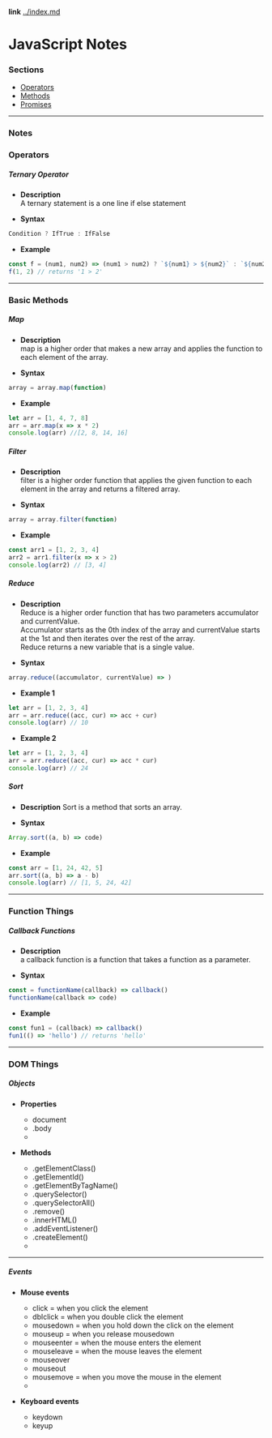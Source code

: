 
**link** [../index.md](https://github.com/malachi557/dotfiles3/blob/master/notes/index.md)
# JavaScript Notes



### Sections
* [Operators](#operators)  
* [Methods](#methods)  
* [Promises](#promises)

---

### Notes

### Operators

##### Ternary Operator

* **Description**  
A ternary statement is a one line if else statement

* **Syntax**  
```javascript
Condition ? IfTrue : IfFalse
```

* **Example**  
```javascript
const f = (num1, num2) => (num1 > num2) ? `${num1} > ${num2}` : `${num2} > ${num1}`
f(1, 2) // returns '1 > 2'
```

---

### Basic Methods

##### Map

* **Description**  
map is a higher order that makes a new array and applies the function to each element of the array.

* **Syntax**  
```javascript
array = array.map(function)
```

* **Example**
```javascript
let arr = [1, 4, 7, 8]
arr = arr.map(x => x * 2)
console.log(arr) //[2, 8, 14, 16]
```

##### Filter

 * **Description**  
filter is a higher order function that applies the given function to each element in the array and returns a filtered array.

 * **Syntax**  
```javascript
array = array.filter(function)
```

* **Example**  
```  javascript
const arr1 = [1, 2, 3, 4]
arr2 = arr1.filter(x => x > 2)
console.log(arr2) // [3, 4]
```

##### Reduce

* **Description**  
Reduce is a higher order function that has two parameters accumulator and currentValue.  
Accumulator starts as the 0th index of the array and currentValue starts at the 1st and then iterates over the rest of the array.  
Reduce returns a new variable that is a single value.  

* **Syntax**  
```javascript
array.reduce((accumulator, currentValue) => )
```

* **Example 1**  
```javascript
let arr = [1, 2, 3, 4]
arr = arr.reduce((acc, cur) => acc + cur)
console.log(arr) // 10
```

* **Example 2**  
```javascript
let arr = [1, 2, 3, 4]
arr = arr.reduce((acc, cur) => acc * cur)
console.log(arr) // 24
```

##### Sort

* **Description**
Sort is a method that sorts an array.

* **Syntax**  
```javascript
Array.sort((a, b) => code)
```

* **Example**  
```javascript
const arr = [1, 24, 42, 5]
arr.sort((a, b) => a - b)
console.log(arr) // [1, 5, 24, 42]
```

---

### Function Things

##### Callback Functions

* **Description**  
a callback function is a function that takes a function as a parameter.

* **Syntax**  
```javascript
const = functionName(callback) => callback()
functionName(callback => code)
```

* **Example**
```javascript
const fun1 = (callback) => callback()
fun1(() => 'hello') // returns 'hello'
```

---

### DOM Things

##### Objects

* **Properties**
  * document
  * .body
  * 

* **Methods**
  * .getElementClass()
  * .getElementId()
  * .getElementByTagName()
  * .querySelector()
  * .querySelectorAll()
  * .remove()
  * .innerHTML()
  * .addEventListener()
  * .createElement()
  *

---

##### Events

* **Mouse events**
  * click = when you click the element
  * dblclick = when you double click the element
  * mousedown = when you hold down the click on the element
  * mouseup = when you release mousedown
  * mouseenter = when the mouse enters the element
  * mouseleave = when the mouse leaves the element
  * mouseover
  * mouseout
  * mousemove = when you move the mouse in the element
  *

* **Keyboard events**
  * keydown
  * keyup
